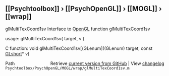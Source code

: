 ## [[Psychtoolbox]] &#8250; [[PsychOpenGL]] &#8250; [[MOGL]] &#8250; [[wrap]]

glMultiTexCoord1sv  Interface to [OpenGL](OpenGL) function glMultiTexCoord1sv  
  
usage:  glMultiTexCoord1sv( target, v )  
  
C function:  void glMultiTexCoord1sv[(GLenum]((GLenum) target, const [GLshort](GLshort)\* v)  




<div class="code_header" style="text-align:right;">
  <span style="float:left;">Path&nbsp;&nbsp;</span> <span class="counter">Retrieve <a href=
  "https://raw.github.com/Psychtoolbox-3/Psychtoolbox-3/beta/Psychtoolbox/PsychOpenGL/MOGL/wrap/glMultiTexCoord1sv.m">current version from GitHub</a> | View <a href=
  "https://github.com/Psychtoolbox-3/Psychtoolbox-3/commits/beta/Psychtoolbox/PsychOpenGL/MOGL/wrap/glMultiTexCoord1sv.m">changelog</a></span>
</div>
<div class="code">
  <code>Psychtoolbox/PsychOpenGL/MOGL/wrap/glMultiTexCoord1sv.m</code>
</div>


